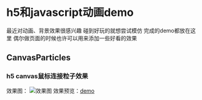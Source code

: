 # h5和javascript动画demo
最近对动画、背景效果很感兴趣 
碰到好玩的就想尝试模仿
完成的demo都放在这里
偶尔做页面的时候也许可以用来添加一些好看的效果

## CanvasParticles
### h5 canvas鼠标连接粒子效果
效果图：
![效果图](https://github.com/Wild-Teemo/animation/master/img-floder/1.png)
效果预览：[demo](https://wild-teemo.github.io/animation/CanvasParticles/index.html)

